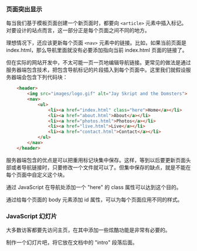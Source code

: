 
### 页面突出显示

每当我们基于模板页面创建一个新页面时，都要向 `<article>` 元素中插入标记。对要设计的站点而言，这一部分正是每个页面之间不同的地方。

理想情况下，还应该更新每个页面 `<nav>` 元素中的链接。比如，如果当前页面是 index.html，那么导航里面就没有必要添加指向当前 index.html 页面的链接了。

但在实际的网站开发中，不太可能一页一页地编辑导航链接。更常见的做法是通过服务器端包含技术，把包含导航标记的片段插入到每个页面中。这里我们就假设服务器端会包含下列代码块：
```html
    <header>
        <img src="images/logo.gif" alt="Jay Skript and the Domsters">
        <nav>
            <ul>
                <li><a href="index.html" class="here">Home</a></li>
                <li><a href="about.html">About</a></li>
                <li><a href="photos.html">Photos</a></li>
                <li><a href="live.html">Live</a></li>
                <li><a href="contact.html">Contact</a></li>
            </ul>
        </nav>
    </header>
```
服务器端包含的优点是可以把重用标记块集中保存。这样，等到以后要更新页面头部或者导航链接时，只要修改一个文件就可以了。但集中保存的缺点，就是不能在每个页面中自定义这个块。

通过 JavaScript 在导航处添加一个 "here" 的 class 属性可以达到这个目的。

通过给每个页面的 body 元素添加 id 属性，可以为每个页面应用不同的样式。


### JavaScript 幻灯片

大多数访客都要先访问主页，在其中添加一些炫酷功能是非常有必要的。

制作一个幻灯片吧，将它放在文档中的 "intro" 段落后面。
